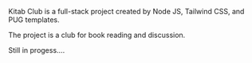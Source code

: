 Kitab Club is a full-stack project created by Node JS, Tailwind CSS, and PUG templates.

The project is a club for book reading and discussion.

Still in progess....
